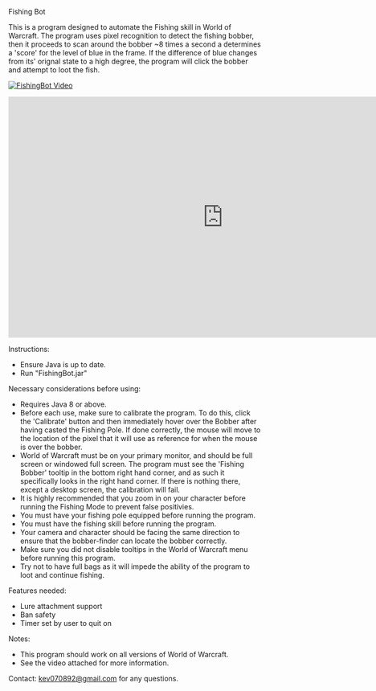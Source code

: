 Fishing Bot

This is a program designed to automate the Fishing skill in World of Warcraft. The program uses pixel recognition to detect the fishing bobber, then it proceeds to scan around the bobber ~8 times a second a determines a 'score' for the level of blue in the frame. If the difference of blue changes from its' orignal state to a high degree, the program will click the bobber and attempt to loot the fish.

[![FishingBot Video](http://i.imgur.com/Uk9f2wD.png)](https://www.youtube.com/watch?v=UP0pyAsMffg)

<iframe width="854" height="480" src="https://www.youtube.com/watch?v=UP0pyAsMffg" frameborder="0" allowfullscreen></iframe>

Instructions: 

* Ensure Java is up to date.
* Run "FishingBot.jar"

Necessary considerations before using:

* Requires Java 8 or above.
* Before each use, make sure to calibrate the program. To do this, click the 'Calibrate' button and then immediately hover over the Bobber after having casted the Fishing Pole. If done correctly, the mouse will move to the location of the pixel that it will use as reference for when the mouse is over the bobber.
* World of Warcraft must be on your primary monitor, and should be full screen or windowed full screen. The program must see the 'Fishing Bobber' tooltip in the bottom right hand corner, and as such it specifically looks in the right hand corner. If there is nothing there, except a desktop screen, the calibration will fail.
* It is highly recommended that you zoom in on your character before running the Fishing Mode to prevent false positivies. 
* You must have your fishing pole equipped before running the program.
* You must have the fishing skill before running the program.
* Your camera and character should be facing the same direction to ensure that the bobber-finder can locate the bobber correctly.
* Make sure you did not disable tooltips in the World of Warcraft menu before running this program.
* Try not to have full bags as it will impede the ability of the program to loot and continue fishing.

Features needed:

* Lure attachment support
* Ban safety
* Timer set by user to quit on

Notes: 

* This program should work on all versions of World of Warcraft. 
* See the video attached for more information.

Contact:
kev070892@gmail.com for any questions.